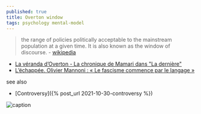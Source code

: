 ```yaml
---
published: true
title: Overton window
tags: psychology mental-model
---
```

> the range of policies politically acceptable to the mainstream population at a given time. It is also known as the window of discourse. - [wikipedia](https://en.wikipedia.org/wiki/Overton_window)


- [La véranda d’Overton - La chronique de Mamari dans "La dernière" ](https://www.youtube.com/watch?v=_kNzHBaz37Q)
- [L’échappée. Olivier Mannoni : « Le fascisme commence par le langage » ](https://www.youtube.com/watch?v=OwReaFwxI7A)

see also
- [Controversy]({% post_url 2021-10-30-controversy %})

![caption](https://upload.wikimedia.org/wikipedia/commons/thumb/f/fb/Overton_Window_diagram.svg/440px-Overton_Window_diagram.svg.png)
